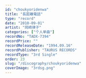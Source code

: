 ```yaml
---
id: "choukyoridenwa"
title: "長距離電話"
type: "record"
date: "2010-09-01"
artist: "岡崎律子"
categories: ["个人单曲"]
recordNo: "TADX-7394"
recordPrice: ""
recordReleaseDate: "1994.09.16"
recordPublisher: "TAURUS RECORDS"
recordType: "3rd Single"
order: 23
slug: "/discography/choukyoridenwa"
coverImage: "3rdsg.png"
---
```



